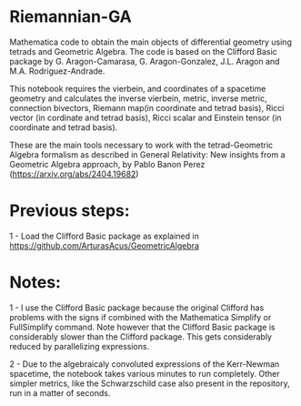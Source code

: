 # Riemannian-GA
Mathematica code to obtain the main objects of differential geometry using tetrads and Geometric Algebra. The code is based on the Clifford Basic package by G. Aragon-Camarasa, G. Aragon-Gonzalez, J.L. Aragon and M.A. Rodriguez-Andrade.

This notebook requires the vierbein, and coordinates of a spacetime geometry and calculates the inverse vierbein, metric, inverse metric, connection bivectors, Riemann map(in coordinate and tetrad basis), Ricci vector (in cordinate and tetrad basis), Ricci scalar and Einstein tensor (in coordinate and tetrad basis).

These are the main tools necessary to work with the tetrad-Geometric Algebra formalism as described in General Relativity: New insights from a Geometric Algebra approach, by Pablo Banon Perez (https://arxiv.org/abs/2404.19682)

# Previous steps:
1 - Load the Clifford Basic package as explained in https://github.com/ArturasAcus/GeometricAlgebra

# Notes:
1 - I use the Clifford Basic package because the original Clifford has problems with the signs if combined with the Mathematica Simplify or FullSimplify command.
  Note however that the Clifford Basic package is considerably slower than the Clifford package. This gets considerably reduced by parallelizing expressions.

2 - Due to the algebraicaly convoluted expressions of the Kerr-Newman spacetime, the notebook takes various minutes to run completely. Other simpler metrics, like the Schwarzschild case also present in the repository, run in a matter of seconds.
